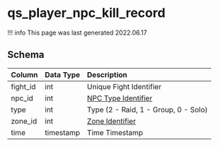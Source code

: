 # qs_player_npc_kill_record

!!! info
	This page was last generated 2022.06.17

## Schema

| Column | Data Type | Description |
| :--- | :--- | :--- |
| fight_id | int | Unique Fight Identifier |
| npc_id | int | [NPC Type Identifier](npc_types.md) |
| type | int | Type (2 - Raid, 1 - Group, 0 - Solo) |
| zone_id | int | [Zone Identifier](../../../../server/zones/zone-list) |
| time | timestamp | Time Timestamp |

